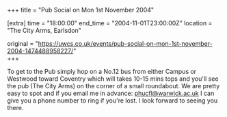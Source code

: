 +++
title = "Pub Social on Mon 1st November 2004"

[extra]
time = "18:00:00"
end_time = "2004-11-01T23:00:00Z"
location = "The City Arms, Earlsdon"

original = "https://uwcs.co.uk/events/pub-social-on-mon-1st-november-2004-1474488958227/"    
+++

To get to the Pub simply hop on a No.12 bus from either Campus or Westwood toward Coventry which will takes 10-15 mins tops and you'll see the pub (The City Arms) on the corner of a small roundabout. We are pretty easy to spot and if you email me in advance: phucfl@warwick.ac.uk I can give you a phone number to ring if you're lost. I look forward to seeing you there.

